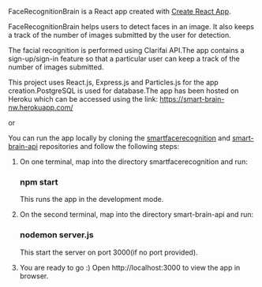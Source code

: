 FaceRecognitionBrain is a React app created with [Create React App](https://github.com/facebook/create-react-app).

FaceRecognitionBrain helps users to detect faces in an image. It also keeps a track of the number of images submitted by the user for detection.

The facial recognition is performed using Clarifai API.The app contains a sign-up/sign-in feature so that a particular user can keep a track of the number of images submitted.

This project uses React.js, Express.js and Particles.js for the app creation.PostgreSQL is used for database.The app has been hosted on Heroku which can be accessed using the link: 
https://smart-brain-nw.herokuapp.com/

or

You can run the app locally by cloning the [smartfacerecognition](https://github.com/pratikrana1998/smartfacerecognition) and [smart-brain-api](https://github.com/pratikrana1998/smart-brain-api) repositories and follow the following steps:

1. On one terminal, map into the directory smartfacerecognition and run:

   ### npm start
   
   This runs the app in the development mode.

2. On the second terminal, map into the directory smart-brain-api and run:

   ### nodemon server.js
   
   This start the server on port 3000(if no port provided).
  
3. You are ready to go :) 
   Open http://localhost:3000 to view the app in browser.
